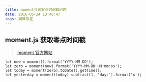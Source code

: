 ```yaml
---
title: moment当日零点时间戳问题
date: 2016-06-24 13:48:47
tags: 疑难杂症
---
```


## moment.js 获取零点时间戳
>[moment 官方网站](http://momentjs.cn/docs/)
```code
let now = moment().format('YYYY-MM-DD');
let zero = moment(now).format('YYYY-MM-DD HH:mm:ss');
let today = moment(zero).toDate().getTime();
let yesterday = moment(today).subtract(1, 'days').format('x');
```

